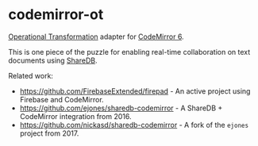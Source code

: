 # codemirror-ot
[Operational Transformation](https://github.com/ottypes/json0) adapter for [CodeMirror 6](https://codemirror.net/6/).

This is one piece of the puzzle for enabling real-time collaboration on text documents using [ShareDB](https://github.com/teamwork/sharedb).

Related work:

 * https://github.com/FirebaseExtended/firepad - An active project using Firebase and CodeMirror.
 * https://github.com/ejones/sharedb-codemirror - A ShareDB + CodeMirror integration from 2016.
 * https://github.com/nickasd/sharedb-codemirror - A fork of the `ejones` project from 2017.
